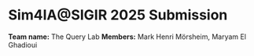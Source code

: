 # Sim4IA@SIGIR 2025 Submission

**Team name:** The Query Lab
**Members:** Mark Henri Mörsheim, Maryam El Ghadioui

